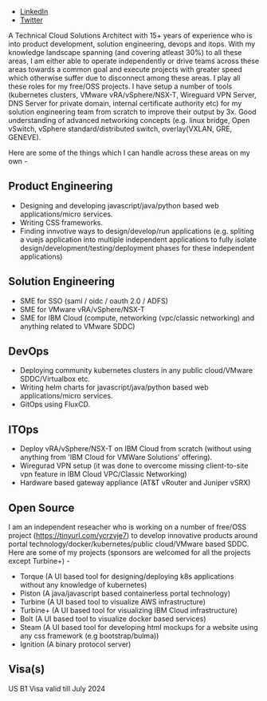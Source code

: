 * [LinkedIn](https://www.linkedin.com/in/lnkshailendra)
* [Twitter](https://twitter.com/twtshailendra)

A Technical Cloud Solutions Architect with 15+ years of experience who is into product development, solution engineering, devops and itops. With my knowledge landscape spanning (and covering atleast 30%) to all these areas, I am either able to operate independently or drive teams across these areas towards a common goal and execute projects with greater speed which otherwise suffer due to disconnect among these areas. 
I play all these roles for my free/OSS projects. I have setup a number of tools (kubernetes clusters, VMware vRA/vSphere/NSX-T, Wireguard VPN Server, DNS Server for private domain, internal certificate authority etc) for my solution engineering team from scratch to improve their output by 3x. Good understanding of advanced networking concepts (e.g. linux bridge, Open vSwitch, vSphere standard/distributed switch, overlay(VXLAN, GRE, GENEVE). 

Here are some of the things which I can handle across these areas on my own - 

Product Engineering 
-------------------
* Designing and developing javascript/java/python based web applications/micro services. 
* Writing CSS frameworks. 
* Finding innvotive ways to design/develop/run applications (e.g. spliting a vuejs application into multiple independent applications to fully isolate design/development/testing/deployment phases for these independent applications) 

Solution Engineering 
-------------------- 
* SME for SSO (saml / oidc / oauth 2.0 / ADFS) 
* SME for VMware vRA/vSphere/NSX-T 
* SME for IBM Cloud (compute, networking (vpc/classic networking) and anything related to VMware SDDC) 

DevOps 
------ 
* Deploying community kubernetes clusters in any public cloud/VMware SDDC/Virtualbox etc. 
* Writing helm charts for javascript/java/python based web applications/micro services. 
* GitOps using FluxCD. 

ITOps 
----- 
* Deploy vRA/vSphere/NSX-T on IBM Cloud from scratch (without using anything from 'IBM Cloud for VMWare Solutions' offering). 
* Wiregurad VPN setup (it was done to overcome missing client-to-site vpn feature in IBM Cloud VPC/Classic Networking) 
* Hardware based gateway appliance (AT&T vRouter and Juniper vSRX) 

Open Source
-----------
I am an independent reseacher who is working on a number of free/OSS project (https://tinyurl.com/ycrzvje7) to develop innovative products around portal technology/docker/kubernetes/public cloud/VMware based SDDC. Here are some of my projects (sponsors are welcomed for all the projects except Turbine+) - 
* Torque (A UI based tool for designing/deploying k8s applications without any knowledge of kubernetes) 
* Piston (A java/javascript based containerless portal technology) 
* Turbine (A UI based tool to visualize AWS infrastructure) 
* Turbine+ (A UI based tool for visualizing IBM Cloud infrastructure) 
* Bolt (A UI based tool to visualize docker based services) 
* Steam (A UI based tool for developing html mockups for a website using any css framework (e.g bootstrap/bulma))  
* Ignition (A binary protocol server) 

Visa(s)  
------
US B1 Visa valid till July 2024

